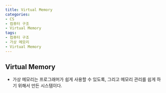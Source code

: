 ```yaml
---
title: Virtual Memory
categories: 
- CS
- 컴퓨터 구조
- Virtual Memory
tags: 
- 컴퓨터 구조
- 가상 메모리
- Virtual Memory
---
```


## Virtual Memory
- 가상 메모리는 프로그래머가 쉽게 사용할 수 있도록, 그리고 메모리 관리를 쉽게 하기 위해서 만든 시스템이다.
